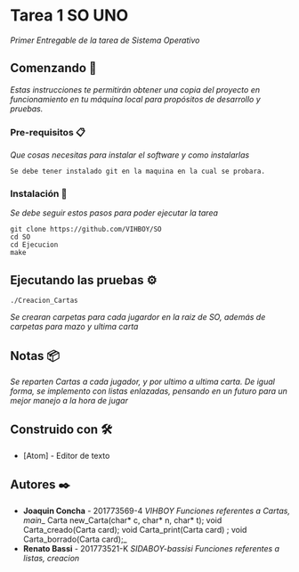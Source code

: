 # Tarea 1 SO UNO

_Primer Entregable de la tarea de Sistema Operativo_

## Comenzando 🚀

_Estas instrucciones te permitirán obtener una copia del proyecto en funcionamiento en tu máquina local para propósitos de desarrollo y pruebas._

### Pre-requisitos 📋

_Que cosas necesitas para instalar el software y como instalarlas_

```
Se debe tener instalado git en la maquina en la cual se probara.
```

### Instalación 🔧

_Se debe seguir estos pasos para poder ejecutar la tarea_

```
git clone https://github.com/VIHBOY/SO
cd SO
cd Ejecucion
make
```
## Ejecutando las pruebas ⚙️

```
./Creacion_Cartas
```
_Se crearan carpetas para cada jugardor en la raiz de SO, además de carpetas para mazo y ultima carta_

## Notas 📦

_Se reparten Cartas a cada jugador, y por ultimo a ultima carta._
_De igual forma, se implemento con listas enlazadas, pensando en un futuro para un mejor manejo a la hora de jugar_

## Construido con 🛠️

* [Atom] - Editor de texto

## Autores ✒️

* **Joaquin Concha** - 201773569-4 *VIHBOY*
  _Funciones referentes a Cartas, main__
    Carta new_Carta(char* c, char* n, char* t);
    void Carta_creado(Carta card);
    void Carta_print(Carta card) ;
    void Carta_borrado(Carta card);_
* **Renato Bassi** - 201773521-K *SIDABOY-bassisi*
  _Funciones referentes a listas, creacion_
